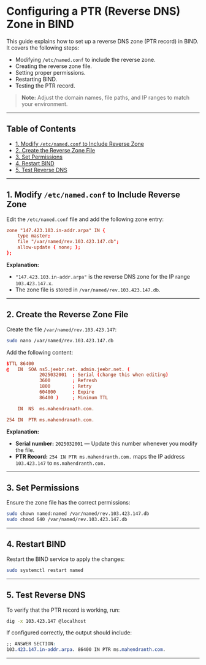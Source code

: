 
# Configuring a PTR (Reverse DNS) Zone in BIND

This guide explains how to set up a reverse DNS zone (PTR record) in BIND. It covers the following steps:

- Modifying `/etc/named.conf` to include the reverse zone.
- Creating the reverse zone file.
- Setting proper permissions.
- Restarting BIND.
- Testing the PTR record.

> **Note:** Adjust the domain names, file paths, and IP ranges to match your environment.

---

## Table of Contents

- [1. Modify `/etc/named.conf` to Include Reverse Zone](#1-modify-etcnamedconf-to-include-reverse-zone)
- [2. Create the Reverse Zone File](#2-create-the-reverse-zone-file)
- [3. Set Permissions](#3-set-permissions)
- [4. Restart BIND](#4-restart-bind)
- [5. Test Reverse DNS](#5-test-reverse-dns)

---

## 1. Modify `/etc/named.conf` to Include Reverse Zone

Edit the `/etc/named.conf` file and add the following zone entry:

```conf
zone "147.423.103.in-addr.arpa" IN {
    type master;
    file "/var/named/rev.103.423.147.db";
    allow-update { none; };
};
```

**Explanation:**

- `"147.423.103.in-addr.arpa"` is the reverse DNS zone for the IP range `103.423.147.x`.
- The zone file is stored in `/var/named/rev.103.423.147.db`.

---

## 2. Create the Reverse Zone File

Create the file `/var/named/rev.103.423.147`:

```bash
sudo nano /var/named/rev.103.423.147.db
```

Add the following content:

```conf
$TTL 86400
@   IN  SOA ns5.jeebr.net. admin.jeebr.net. (
            2025032001  ; Serial (change this when editing)
            3600        ; Refresh
            1800        ; Retry
            604800      ; Expire
            86400 )     ; Minimum TTL

    IN  NS  ms.mahendranath.com.

254 IN  PTR ms.mahendranath.com.
```

**Explanation:**

- **Serial number:** `2025032001` — Update this number whenever you modify the file.
- **PTR Record:** `254 IN PTR ms.mahendranth.com.` maps the IP address `103.423.147` to `ms.mahendranth.com.`

---

## 3. Set Permissions

Ensure the zone file has the correct permissions:

```bash
sudo chown named:named /var/named/rev.103.423.147.db
sudo chmod 640 /var/named/rev.103.423.147.db
```

---

## 4. Restart BIND

Restart the BIND service to apply the changes:

```bash
sudo systemctl restart named
```

---

## 5. Test Reverse DNS

To verify that the PTR record is working, run:

```bash
dig -x 103.423.147 @localhost
```

If configured correctly, the output should include:

```css
;; ANSWER SECTION:
103.423.147.in-addr.arpa. 86400 IN PTR ms.mahendranth.com.
```

---

